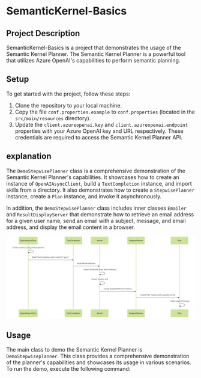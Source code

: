 # SemanticKernel-Basics

## Project Description

SemanticKernel-Basics is a project that demonstrates the usage of the Semantic Kernel Planner. The Semantic Kernel Planner is a powerful tool that utilizes Azure OpenAI's capabilities to perform semantic planning.

## Setup

To get started with the project, follow these steps:

1. Clone the repository to your local machine.
2. Copy the file `conf.properties.example` to `conf.properties` (located in the `src/main/resources` directory).
3. Update the `client.azureopenai.key` and `client.azureopenai.endpoint` properties with your Azure OpenAI key and URL respectively. These credentials are required to access the Semantic Kernel Planner API.


## explanation

The `DemoStepwisePlanner` class is a comprehensive demonstration of the Semantic Kernel Planner's capabilities. It showcases how to create an instance of `OpenAIAsyncClient`, build a `TextCompletion` instance, and import skills from a directory. It also demonstrates how to create a `StepwisePlanner` instance, create a `Plan` instance, and invoke it asynchronously. 

In addition, the `DemoStepwisePlanner` class includes inner classes `Emailer` and `ResultDisplayServer` that demonstrate how to retrieve an email address for a given user name, send an email with a subject, message, and email address, and display the email content in a browser.

![Diagram](./img/diagram.png)

## Usage

The main class to demo the Semantic Kernel Planner is `DemoStepwiseplanner`. This class provides a comprehensive demonstration of the planner's capabilities and showcases its usage in various scenarios. To run the demo, execute the following command:
